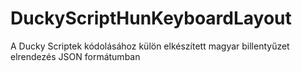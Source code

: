 # DuckyScriptHunKeyboardLayout
A Ducky Scriptek kódolásához külön elkészített magyar billentyűzet elrendezés JSON formátumban
